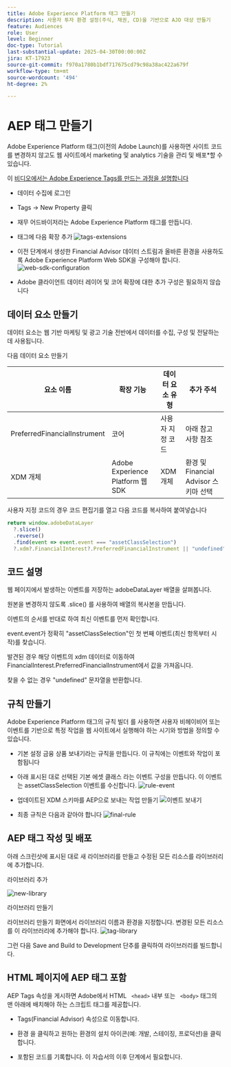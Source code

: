 ```yaml
---
title: Adobe Experience Platform 태그 만들기
description: 사용자 투자 환경 설정(주식, 채권, CD)을 기반으로 AJO 대상 만들기
feature: Audiences
role: User
level: Beginner
doc-type: Tutorial
last-substantial-update: 2025-04-30T00:00:00Z
jira: KT-17923
source-git-commit: f970a1780b1bdf717675cd79c98a38ac422a679f
workflow-type: tm+mt
source-wordcount: '494'
ht-degree: 2%

---
```



# AEP 태그 만들기

Adobe Experience Platform 태그(이전의 Adobe Launch)를 사용하면 사이트 코드를 변경하지 않고도 웹 사이트에서 marketing 및 analytics 기술을 관리 및 배포*할 수 있습니다.

이 [비디오에서는 Adobe Experience Tags를 만드는 과정을 설명합니다](https://experienceleague.adobe.com/en/playlists/experience-platform-get-started-with-tags)

* 데이터 수집에 로그인
* Tags -> New Property 클릭
* 재무 어드바이저라는 Adobe Experience Platform 태그를 만듭니다.

* 태그에 다음 확장 추가
  ![tags-extensions](assets/tags-extensions.png)

* 이전 단계에서 생성한 Financial Advisor 데이터 스트림과 올바른 환경을 사용하도록 Adobe Experience Platform Web SDK을 구성해야 합니다.
  ![web-sdk-configuration](assets/web-sdk-configuration.png)

* Adobe 클라이언트 데이터 레이어 및 코어 확장에 대한 추가 구성은 필요하지 않습니다

## 데이터 요소 만들기

데이터 요소는 웹 기반 마케팅 및 광고 기술 전반에서 데이터를 수집, 구성 및 전달하는 데 사용됩니다.

다음 데이터 요소 만들기

| 요소 이름 | 확장 기능 | 데이터 요소 유형 | 추가 주석 |
|------------------------------|-----------------------------------|-------------------|------------------------------------------------------------------------------------------------------------------------------------------------------------------|
| PreferredFinancialInstrument | 코어 | 사용자 지정 코드 | 아래 참고 사항 참조 |
| XDM 개체 | Adobe Experience Platform 웹 SDK | XDM 개체 | 환경 및 Financial Advisor 스키마 선택 |


사용자 지정 코드의 경우 코드 편집기를 열고 다음 코드를 복사하여 붙여넣습니다

```javascript
return window.adobeDataLayer
  ?.slice()
  .reverse()
  .find(event => event.event === "assetClassSelection")
  ?.xdm?.FinancialInterest?.PreferredFinancialInstrument || "undefined";
```

## 코드 설명

웹 페이지에서 발생하는 이벤트를 저장하는 adobeDataLayer 배열을 살펴봅니다.

원본을 변경하지 않도록 .slice() 를 사용하여 배열의 복사본을 만듭니다.

이벤트의 순서를 반대로 하여 최신 이벤트를 먼저 확인합니다.

event.event가 정확히 &quot;assetClassSelection&quot;인 첫 번째 이벤트(최신 항목부터 시작)를 찾습니다.

발견된 경우 해당 이벤트의 xdm 데이터로 이동하여 FinancialInterest.PreferredFinancialInstrument에서 값을 가져옵니다.

찾을 수 없는 경우 &quot;undefined&quot; 문자열을 반환합니다.



## 규칙 만들기

Adobe Experience Platform 태그의 규칙 빌더 를 사용하면 사용자 비헤이비어 또는 이벤트를 기반으로 특정 작업을 웹 사이트에서 실행해야 하는 시기와 방법을 정의할 수 있습니다.

* 기본 설정 금융 상품 보내기라는 규칙을 만듭니다. 이 규칙에는 이벤트와 작업이 포함됩니다


* 아래 표시된 대로 선택된 기본 에셋 클래스 라는 이벤트 구성을 만듭니다. 이 이벤트는 assetClassSelection 이벤트를 수신합니다.
  ![rule-event](assets/rule-event.png)


* 업데이트된 XDM 스키마를 AEP으로 보내는 작업 만들기
  ![이벤트 보내기](assets/rule-send-event.png)

* 최종 규칙은 다음과 같아야 합니다
  ![final-rule](assets/final-rule.png)

## AEP 태그 작성 및 배포


아래 스크린샷에 표시된 대로 새 라이브러리를 만들고 수정된 모든 리소스를 라이브러리에 추가합니다.

라이브러리 추가

![new-library](assets/tag-add-library.png)

라이브러리 만들기

라이브러리 만들기 화면에서 라이브러리 이름과 환경을 지정합니다.
변경된 모든 리소스를 이 라이브러리에 추가해야 합니다.
![tag-library](assets/tag-build-library.png)

그런 다음 Save and Build to Development 단추를 클릭하여 라이브러리를 빌드합니다.

## HTML 페이지에 AEP 태그 포함

AEP Tags 속성을 게시하면 Adobe에서 HTML ``` <head>``` 내부 또는 ``` <body>``` 태그의 맨 아래에 배치해야 하는 스크립트 태그를 제공합니다.

* Tags(Financial Advisor) 속성으로 이동합니다.

* 환경 을 클릭하고 원하는 환경의 설치 아이콘(예: 개발, 스테이징, 프로덕션)을 클릭합니다.

* 포함된 코드를 기록합니다. 이 자습서의 이후 단계에서 필요합니다.

